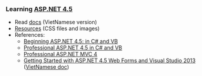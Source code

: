 <h3>Learning <a href="https://ngocminhtran.com/asp-net-4-5/">ASP.NET 4.5</a></h3> 
<ul>
  <li>Read <a href="https://ngocminhtran.com/asp-net-4-5/">docs</a> (VietNamese version)</li>
  <li><a href="https://github.com/TranNgocMinh/ASP.NET-4.5/tree/master/Themes">Resources</a> (CSS files and images)</li>
  <li>References:
      <ul>
        <li><a href="http://www.wrox.com/WileyCDA/WroxTitle/Beginning-ASP-NET-4-5-in-C-and-VB.productCd-1118311809.html">Beginning ASP.NET 4.5: in C# and VB</a></li>
        <li><a href="http://www.wrox.com/WileyCDA/WroxTitle/Professional-ASP-NET-4-5-in-C-and-VB.productCd-1118311825.html">Professional ASP.NET 4.5 in C# and VB</a></li>
        <li><a href="http://www.wrox.com/WileyCDA/WroxTitle/Professional-ASP-NET-MVC-4.productCd-111834846X.html">Professional ASP.NET MVC 4
</a></li>
        <li><a href="https://docs.microsoft.com/en-us/aspnet/web-forms/overview/getting-started/getting-started-with-aspnet-45-web-forms/introduction-and-overview">Getting Started with ASP.NET 4.5 Web Forms and Visual Studio 2013</a> (<a href="https://github.com/TranNgocMinh/ASP.NET-4.5/blob/master/WingtipToys-StepbyStep.pdf">VietNamese doc</a>)</li>
      </ul>
  </li>
</ul>
  
  
